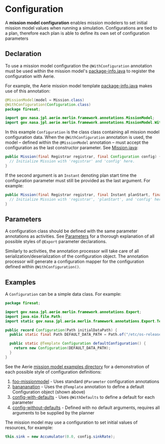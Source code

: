 # Configuration

A **mission model configuration** enables mission modelers to set initial mission model values when running a simulation. Configurations are tied to a plan, therefore each plan is able to define its own set of configuration parameters

## Declaration

To use a mission model configuration the `@WithConfiguration` annotation must be used within the mission model's [package-info.java](./introduction.mdx#the-package-infojava-file) to register the configuration with Aerie.

For example, the Aerie mission model template [package-info.java](https://github.com/NASA-AMMOS/aerie-mission-model-template/blob/main/src/main/java/firesat/package-info.java) makes use of this annotation:

```java
@MissionModel(model = Mission.class)
@WithConfiguration(Configuration.class)
package firesat;

import gov.nasa.jpl.aerie.merlin.framework.annotations.MissionModel;
import gov.nasa.jpl.aerie.merlin.framework.annotations.MissionModel.WithConfiguration;
```

In this example `Configuration` is the class class containing all mission model configuration data. When the `@WithConfiguration` annotation is used, the model – defined within the `@MissionModel` annotation – must accept the configuration as the last constructor parameter. See [Mission.java](https://github.com/NASA-AMMOS/aerie-mission-model-template/blob/main/src/main/java/firesat/Mission.java):

```java
public Mission(final Registrar registrar, final Configuration config) {
  // Initialize Mission with 'registrar' and 'config' here.
}
```

If the second argument is an `Instant` denoting plan start time the configuration parameter must still be provided as the last argument. For example:

```java
public Mission(final Registrar registrar, final Instant planStart, final Configuration config) {
  // Initialize Mission with 'registrar', 'planStart', and 'config' here.
}
```

## Parameters

A configuration class should be defined with the same parameter annotations as activities. See [Parameters](../parameters) for a thorough explanation of all possible styles of `@Export` parameter declarations.

Similarly to activities, the annotation processor will take care of all serialization/deserialization of the configuration object. The annotation processor will generate a configuration mapper for the configuration defined within `@WithConfiguration()`.

## Examples

A `Configuration` can be a simple data class. For example:

```java
package firesat;

import gov.nasa.jpl.aerie.merlin.framework.annotations.Export;
import java.nio.file.Path;
import static gov.nasa.jpl.aerie.merlin.framework.annotations.Export.Template;

public record Configuration(Path initialDataPath) {
  public static final Path DEFAULT_DATA_PATH = Path.of("/etc/os-release");

  public static @Template Configuration defaultConfiguration() {
    return new Configuration(DEFAULT_DATA_PATH);
  }
}
```

See the Aerie [mission model examples directory](https://github.com/NASA-AMMOS/aerie/tree/develop/examples) for a demonstration of each possible style of configuration definitions:

1. [foo-missionmodel](https://github.com/NASA-AMMOS/aerie/blob/develop/examples/foo-missionmodel/src/main/java/gov/nasa/jpl/aerie/foomissionmodel/Configuration.java) - Uses standard `@Parameter` configuration annotations
1. [banananation](https://github.com/NASA-AMMOS/aerie/blob/develop/examples/banananation/src/main/java/gov/nasa/jpl/aerie/banananation/Configuration.java) - Uses the `@Template` annotation to define a default Configuration object (shown above)
1. [config-with-defaults](https://github.com/NASA-AMMOS/aerie/blob/develop/examples/config-with-defaults/src/main/java/gov/nasa/jpl/aerie/configwithdefaults/Configuration.java) - Uses `@WithDefaults` to define a default for each parameter
1. [config-without-defaults](https://github.com/NASA-AMMOS/aerie/blob/develop/examples/config-without-defaults/src/main/java/gov/nasa/jpl/aerie/configwithoutdefaults/Configuration.java) - Defined with no default arguments, requires all arguments to be supplied by the planner

The mission model may use a configuration to set initial values of resources, for example:

```java
this.sink = new Accumulator(0.0, config.sinkRate);
```
